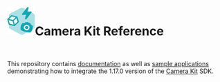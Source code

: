 <img align="left" width="64" height="64" src="docs/camerakit_icon.svg">

# Camera Kit Reference

</br>

This repository contains [documentation](./docs) as well as [sample applications](./samples) demonstrating how to integrate the 1.17.0 version of the [Camera Kit](https://kit.snapchat.com/camera-kit) SDK.

